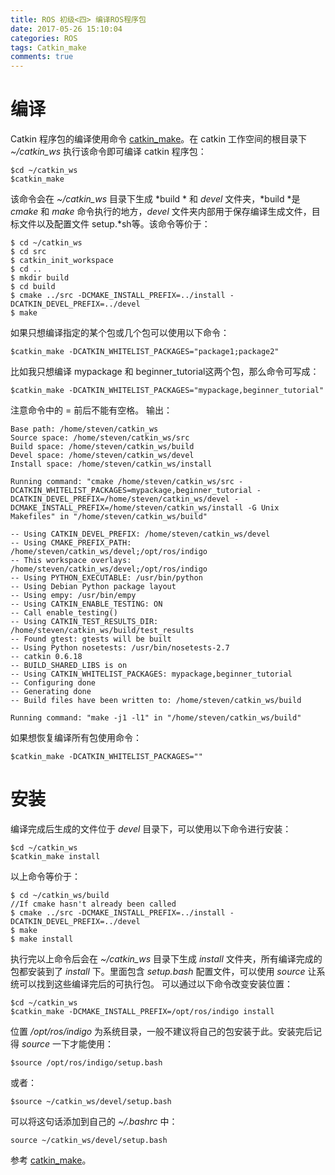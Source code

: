 ```yaml
---
title: ROS 初级<四> 编译ROS程序包
date: 2017-05-26 15:10:04
categories: ROS
tags: Catkin_make
comments: true
---
```

# 编译
Catkin 程序包的编译使用命令 [catkin_make](http://wiki.ros.org/catkin/commands/catkin_make)。在 catkin 工作空间的根目录下 *~/catkin_ws* 执行该命令即可编译 catkin 程序包：
   ```
 $cd ~/catkin_ws
 $catkin_make
   ```
<!--more-->
该命令会在 *~/catkin_ws* 目录下生成 *build * 和 *devel* 文件夹，*build *是 *cmake* 和 *make* 命令执行的地方，*devel* 文件夹内部用于保存编译生成文件，目标文件以及配置文件 setup.*sh等。该命令等价于：
  ```
 $ cd ~/catkin_ws
 $ cd src
 $ catkin_init_workspace
 $ cd ..
 $ mkdir build
 $ cd build
 $ cmake ../src -DCMAKE_INSTALL_PREFIX=../install -DCATKIN_DEVEL_PREFIX=../devel
 $ make
  ```
如果只想编译指定的某个包或几个包可以使用以下命令：
  ```
 $catkin_make -DCATKIN_WHITELIST_PACKAGES="package1;package2"
  ```
比如我只想编译 mypackage 和 beginner_tutorial这两个包，那么命令可写成：
  ```
$catkin_make -DCATKIN_WHITELIST_PACKAGES="mypackage,beginner_tutorial"
  ```
注意命令中的 = 前后不能有空格。
输出：
  ```
Base path: /home/steven/catkin_ws
Source space: /home/steven/catkin_ws/src
Build space: /home/steven/catkin_ws/build
Devel space: /home/steven/catkin_ws/devel
Install space: /home/steven/catkin_ws/install

 Running command: "cmake /home/steven/catkin_ws/src -DCATKIN_WHITELIST_PACKAGES=mypackage,beginner_tutorial -DCATKIN_DEVEL_PREFIX=/home/steven/catkin_ws/devel -DCMAKE_INSTALL_PREFIX=/home/steven/catkin_ws/install -G Unix Makefiles" in "/home/steven/catkin_ws/build"

-- Using CATKIN_DEVEL_PREFIX: /home/steven/catkin_ws/devel
-- Using CMAKE_PREFIX_PATH: /home/steven/catkin_ws/devel;/opt/ros/indigo
-- This workspace overlays: /home/steven/catkin_ws/devel;/opt/ros/indigo
-- Using PYTHON_EXECUTABLE: /usr/bin/python
-- Using Debian Python package layout
-- Using empy: /usr/bin/empy
-- Using CATKIN_ENABLE_TESTING: ON
-- Call enable_testing()
-- Using CATKIN_TEST_RESULTS_DIR: /home/steven/catkin_ws/build/test_results
-- Found gtest: gtests will be built
-- Using Python nosetests: /usr/bin/nosetests-2.7
-- catkin 0.6.18
-- BUILD_SHARED_LIBS is on
-- Using CATKIN_WHITELIST_PACKAGES: mypackage,beginner_tutorial
-- Configuring done
-- Generating done
-- Build files have been written to: /home/steven/catkin_ws/build

 Running command: "make -j1 -l1" in "/home/steven/catkin_ws/build"

  ```
如果想恢复编译所有包使用命令：
  ```
 $catkin_make -DCATKIN_WHITELIST_PACKAGES=""
  ```
# 安装
编译完成后生成的文件位于 *devel* 目录下，可以使用以下命令进行安装：
  ```
 $cd ~/catkin_ws
 $catkin_make install
  ```
以上命令等价于：
  ```
 $ cd ~/catkin_ws/build
 //If cmake hasn't already been called
 $ cmake ../src -DCMAKE_INSTALL_PREFIX=../install -DCATKIN_DEVEL_PREFIX=../devel
 $ make
 $ make install
  ```
执行完以上命令后会在 *~/catkin_ws* 目录下生成 *install* 文件夹，所有编译完成的包都安装到了 *install* 下。里面包含 *setup.bash* 配置文件，可以使用 *source* 让系统可以找到这些编译完后的可执行包。
可以通过以下命令改变安装位置：
  ```
 $cd ~/catkin_ws
 $catkin_make -DCMAKE_INSTALL_PREFIX=/opt/ros/indigo install
  ```
位置 */opt/ros/indigo* 为系统目录，一般不建议将自己的包安装于此。安装完后记得 *source* 一下才能使用：
  ```
 $source /opt/ros/indigo/setup.bash
  ```
或者：
 ```
 $source ~/catkin_ws/devel/setup.bash
  ```
可以将这句话添加到自己的 *~/.bashrc* 中：
  ```
 source ~/catkin_ws/devel/setup.bash
  ```
参考 [catkin_make](http://wiki.ros.org/catkin/commands/catkin_make)。